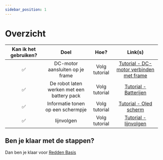 ```yaml
---
sidebar_position: 1
---
```


# Overzicht

|  Kan ik het gebruiken?   |                    Doel                    |                       Hoe?                       |                                     Link(s)                                      |  
|:------------------------:|:------------------------------------------:|:------------------------------------------------:|:--------------------------------------------------------------------------------:|
|            ✅             |      DC-motor aansluiten op je frame      |                  Volg tutorial                   |           [Tutorial - DC-motor verbinden met frame](/docs/Bouwpakketten/Auto/dc_motor)            |
|            ✅            | De robot laten werken met een battery pack |                  Volg tutorial                   |         [Tutorial - Batterijen](/docs/category/tutorial---batterijen)         |
|            ✅            | Informatie tonen op een schermpje |                  Volg tutorial                   |         [Tutorial - Oled scherm](/docs/category/tutorial---oled-scherm)         |
|            ✅            | lijnvolgen |                  Volg tutorial                   |         [Tutorial - lijnvolgen](/docs/category/tutorial---lijnvolgen)         |

## Ben je klaar met de stappen?
Dan ben je klaar voor [Redden Basis](2_redden_basis.md)